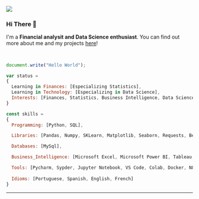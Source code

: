 ![](https://komarev.com/ghpvc/?username=LeonardoTerra)
### Hi There 👋
I'm a **Financial analysit and Data Science enthusiast**.
You can find out more about me and my projects [here](https://linktr.ee/leonardoterra)!

##

```js

document.write("Hello World");

var status =
{
  Learning in Finances: [Especializing Statistics],
  Learning in Technology: [Especializing in Data Science],
  Interests: [Finances, Statistics, Business Intelligence, Data Science, Machine Learning, Research]
}

const skills =
{
  Programming: [Python, SQL],

  Libraries: [Pandas, Numpy, SKLearn, Matplotlib, Seaborn, Requests, BeautifulSoup, others],

  Databases: [MySql],

  Business_Intelligence: [Microsoft Excel, Microsoft Power BI, Tableau, Qlik Sense],

  Tools: [Pycharm, Sypder, Jupyter Notebook, VS Code, Colab, Docker, N8N],
  
  Idioms: [Portuguese, Spanish, English, French]
}
```
---

<!---
LeonardoTerra/LeonardoTerra is a ✨ special ✨ repository because its `README.md` (this file) appears on your GitHub profile.
You can click the Preview link to take a look at your changes.
--->
